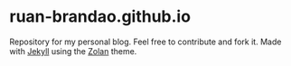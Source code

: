 
# ruan-brandao.github.io

Repository for my personal blog. Feel free to contribute and fork it.
Made with [Jekyll](https://jekyllrb.com/) using the [Zolan](https://github.com/artemsheludko/zolan) theme.
